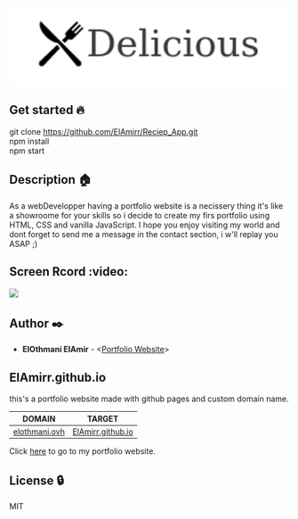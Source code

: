 <h1 align="center"></h1>
<p align="center">
  <img src="https://github.com/ElAmirr/Reciep_App/blob/main/screenshots/logo.png"
       alt="Delicious logo"
       width="500"
  >
</p>

## Get started :fire:

git clone https://github.com/ElAmirr/Reciep_App.git <br/>
npm install<br/>
npm start

## Description :house:

As a webDevelopper having a portfolio website is a necissery thing it's like a showroome for your skills so i decide to create my firs portfolio using HTML, CSS and vanilla JavaScript. I hope you enjoy visiting my world and dont forget to send me a message in the contact section, i w'll replay you ASAP ;)

## Screen Rcord :video:

![](https://github.com/ElAmirr/ElAmirr.github.io/blob/main/video.gif)

## Author :black_nib:

- **ElOthmani ElAmir** - <[Portfolio Website](https://elamirr.github.io/)>

## ElAmirr.github.io

this's a portfolio website made with github pages and custom domain name.

| DOMAIN                                      | TARGET                                          |
| ------------------------------------------- | ----------------------------------------------- |
| [elothmani.ovh](https://www.elothmani.ovh/) | [ElAmirr.github.io](https://www.elothmani.ovh/) |

Click [here](https://www.elothmani.ovh/) to go to my portfolio website.

## License :lock:

MIT
